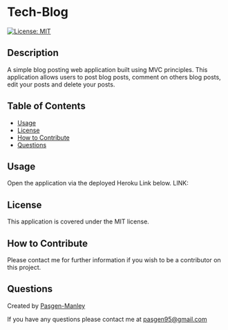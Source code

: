 # Tech-Blog
[![License: MIT](https://img.shields.io/badge/License-MIT-yellow.svg)](https://opensource.org/licenses/MIT)

## Description
A simple blog posting web application built using MVC principles. This application allows users to post blog posts, comment on others blog posts, edit your posts and delete your posts.

## Table of Contents
  * [Usage](#usage)
  * [License](#license)
  * [How to Contribute](#how-to-contribute)
  * [Questions](#questions)

## Usage
Open the application via the deployed Heroku Link below.
LINK:

## License
This application is covered under the MIT license.

## How to Contribute
Please contact me for further information if you wish to be a contributor on this project.

## Questions
Created by [Pasgen-Manley](https://github.com/Pasgen-Manley)

If you have any questions please contact me at [pasgen95@gmail.com](pasgen95@gmail.com)
